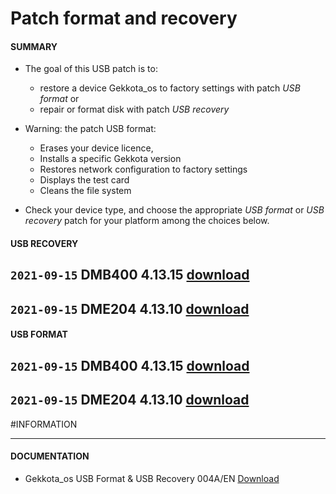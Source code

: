 # Patch format and recovery

#### **SUMMARY**
- The goal of this USB patch is to:
	- restore a device Gekkota_os to factory settings with patch *USB format* or
	- repair or format disk with patch *USB recovery*
- Warning: the patch USB format:
	- Erases your device licence,
	- Installs a specific Gekkota version
	- Restores network configuration to factory settings
	- Displays the test card
	- Cleans the file system

- Check your device type, and choose the appropriate *USB format* or *USB recovery* patch for your platform among the choices below.

#### **USB RECOVERY**
## `2021-09-15` DMB400 4.13.15 [download](https://github.com/Qeedji/archives/blob/master/downloads/patch-format-and-recovery/usb-recovery-DMB400-V4.13.15.zip)
## `2021-09-15` DME204 4.13.10 [download](https://github.com/Qeedji/archives/blob/master/downloads/patch-format-and-recovery/usb-recovery-DME204-V4.13.10.zip)

#### **USB FORMAT**
## `2021-09-15` DMB400 4.13.15 [download](https://github.com/Qeedji/archives/blob/master/downloads/patch-format-and-recovery/usb-format-DMB400-V4.13.15.zip)
## `2021-09-15` DME204 4.13.10 [download](https://github.com/Qeedji/archives/blob/master/downloads/patch-format-and-recovery/usb-format-DME204-V4.13.10.zip)

#INFORMATION
***********************************************************************
#### **DOCUMENTATION**
- Gekkota_os USB Format & USB Recovery 004A/EN [Download](https://github.com/Qeedji/archives/blob/master/downloads/patch-format-and-recovery/Gekkota-usb-format-or-usb-recovery-004A_en.pdf)
